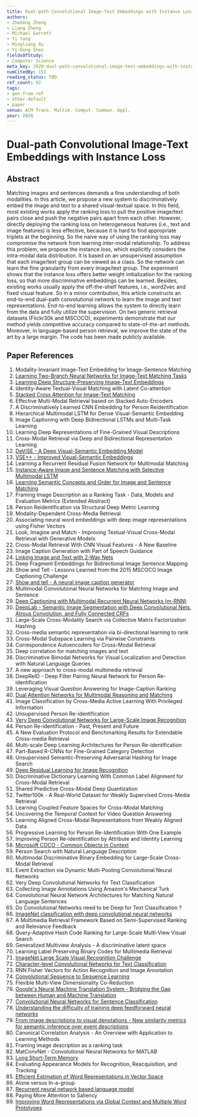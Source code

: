 ```yaml
---
title: Dual-path Convolutional Image-Text Embeddings with Instance Loss
authors:
- Zhedong Zheng
- Liang Zheng
- Michael Garrett
- Yi Yang
- Mingliang Xu
- Yi-Dong Shen
fieldsOfStudy:
- Computer Science
meta_key: 2020-dual-path-convolutional-image-text-embeddings-with-instance-loss
numCitedBy: 151
reading_status: TBD
ref_count: 92
tags:
- gen-from-ref
- other-default
- paper
venue: ACM Trans. Multim. Comput. Commun. Appl.
year: 2020
---
```


# Dual-path Convolutional Image-Text Embeddings with Instance Loss

## Abstract

Matching images and sentences demands a fine understanding of both modalities. In this article, we propose a new system to discriminatively embed the image and text to a shared visual-textual space. In this field, most existing works apply the ranking loss to pull the positive image/text pairs close and push the negative pairs apart from each other. However, directly deploying the ranking loss on heterogeneous features (i.e., text and image features) is less effective, because it is hard to find appropriate triplets at the beginning. So the naive way of using the ranking loss may compromise the network from learning inter-modal relationship. To address this problem, we propose the instance loss, which explicitly considers the intra-modal data distribution. It is based on an unsupervised assumption that each image/text group can be viewed as a class. So the network can learn the fine granularity from every image/text group. The experiment shows that the instance loss offers better weight initialization for the ranking loss, so that more discriminative embeddings can be learned. Besides, existing works usually apply the off-the-shelf features, i.e., word2vec and fixed visual feature. So in a minor contribution, this article constructs an end-to-end dual-path convolutional network to learn the image and text representations. End-to-end learning allows the system to directly learn from the data and fully utilize the supervision. On two generic retrieval datasets (Flickr30k and MSCOCO), experiments demonstrate that our method yields competitive accuracy compared to state-of-the-art methods. Moreover, in language-based person retrieval, we improve the state of the art by a large margin. The code has been made publicly available.

## Paper References

1. Modality-Invariant Image-Text Embedding for Image-Sentence Matching
2. [Learning Two-Branch Neural Networks for Image-Text Matching Tasks](2019-learning-two-branch-neural-networks-for-image-text-matching-tasks)
3. [Learning Deep Structure-Preserving Image-Text Embeddings](2016-learning-deep-structure-preserving-image-text-embeddings)
4. Identity-Aware Textual-Visual Matching with Latent Co-attention
5. [Stacked Cross Attention for Image-Text Matching](2018-stacked-cross-attention-for-image-text-matching)
6. Effective Multi-Modal Retrieval based on Stacked Auto-Encoders
7. A Discriminatively Learned CNN Embedding for Person Reidentification
8. Hierarchical Multimodal LSTM for Dense Visual-Semantic Embedding
9. Image Captioning with Deep Bidirectional LSTMs and Multi-Task Learning
10. Learning Deep Representations of Fine-Grained Visual Descriptions
11. Cross-Modal Retrieval via Deep and Bidirectional Representation Learning
12. [DeViSE - A Deep Visual-Semantic Embedding Model](2013-devise-a-deep-visual-semantic-embedding-model)
13. [VSE++ - Improved Visual-Semantic Embeddings](2017-vse-improved-visual-semantic-embeddings)
14. Learning a Recurrent Residual Fusion Network for Multimodal Matching
15. [Instance-Aware Image and Sentence Matching with Selective Multimodal LSTM](2017-instance-aware-image-and-sentence-matching-with-selective-multimodal-lstm)
16. [Learning Semantic Concepts and Order for Image and Sentence Matching](2018-learning-semantic-concepts-and-order-for-image-and-sentence-matching)
17. Framing Image Description as a Ranking Task - Data, Models and Evaluation Metrics (Extended Abstract)
18. Person Reidentification via Structural Deep Metric Learning
19. Modality-Dependent Cross-Media Retrieval
20. Associating neural word embeddings with deep image representations using Fisher Vectors
21. Look, Imagine and Match - Improving Textual-Visual Cross-Modal Retrieval with Generative Models
22. Cross-Modal Retrieval With CNN Visual Features - A New Baseline
23. Image Caption Generation with Part of Speech Guidance
24. [Linking Image and Text with 2-Way Nets](2017-linking-image-and-text-with-2-way-nets)
25. Deep Fragment Embeddings for Bidirectional Image Sentence Mapping
26. Show and Tell - Lessons Learned from the 2015 MSCOCO Image Captioning Challenge
27. [Show and tell - A neural image caption generator](2015-show-and-tell-a-neural-image-caption-generator)
28. Multimodal Convolutional Neural Networks for Matching Image and Sentence
29. [Deep Captioning with Multimodal Recurrent Neural Networks (m-RNN)](2015-deep-captioning-with-multimodal-recurrent-neural-networks-m-rnn)
30. [DeepLab - Semantic Image Segmentation with Deep Convolutional Nets, Atrous Convolution, and Fully Connected CRFs](2018-deeplab-semantic-image-segmentation-with-deep-convolutional-nets-atrous-convolution-and-fully-connected-crfs)
31. Large-Scale Cross-Modality Search via Collective Matrix Factorization Hashing
32. Cross-media semantic representation via bi-directional learning to rank
33. Cross-Modal Subspace Learning via Pairwise Constraints
34. Correspondence Autoencoders for Cross-Modal Retrieval
35. Deep correlation for matching images and text
36. Discriminative Bimodal Networks for Visual Localization and Detection with Natural Language Queries
37. A new approach to cross-modal multimedia retrieval
38. DeepReID - Deep Filter Pairing Neural Network for Person Re-identification
39. Leveraging Visual Question Answering for Image-Caption Ranking
40. [Dual Attention Networks for Multimodal Reasoning and Matching](2017-dual-attention-networks-for-multimodal-reasoning-and-matching)
41. Image Classification by Cross-Media Active Learning With Privileged Information
42. Unsupervised Person Re-identification
43. [Very Deep Convolutional Networks for Large-Scale Image Recognition](2015-very-deep-convolutional-networks-for-large-scale-image-recognition)
44. Person Re-identification - Past, Present and Future
45. A New Evaluation Protocol and Benchmarking Results for Extendable Cross-media Retrieval
46. Multi-scale Deep Learning Architectures for Person Re-identification
47. Part-Based R-CNNs for Fine-Grained Category Detection
48. Unsupervised Semantic-Preserving Adversarial Hashing for Image Search
49. [Deep Residual Learning for Image Recognition](2016-deep-residual-learning-for-image-recognition)
50. Discriminative Dictionary Learning With Common Label Alignment for Cross-Modal Retrieval
51. Shared Predictive Cross-Modal Deep Quantization
52. Twitter100k - A Real-World Dataset for Weakly Supervised Cross-Media Retrieval
53. Learning Coupled Feature Spaces for Cross-Modal Matching
54. Uncovering the Temporal Context for Video Question Answering
55. Learning Aligned Cross-Modal Representations from Weakly Aligned Data
56. Progressive Learning for Person Re-Identification With One Example
57. Improving Person Re-identification by Attribute and Identity Learning
58. [Microsoft COCO - Common Objects in Context](2014-microsoft-coco-common-objects-in-context)
59. Person Search with Natural Language Description
60. Multimodal Discriminative Binary Embedding for Large-Scale Cross-Modal Retrieval
61. Event Extraction via Dynamic Multi-Pooling Convolutional Neural Networks
62. Very Deep Convolutional Networks for Text Classification
63. Collecting Image Annotations Using Amazon's Mechanical Turk
64. Convolutional Neural Network Architectures for Matching Natural Language Sentences
65. Do Convolutional Networks need to be Deep for Text Classification ?
66. [ImageNet classification with deep convolutional neural networks](2012-imagenet-classification-with-deep-convolutional-neural-networks)
67. A Multimedia Retrieval Framework Based on Semi-Supervised Ranking and Relevance Feedback
68. Query-Adaptive Hash Code Ranking for Large-Scale Multi-View Visual Search
69. Generalized Multiview Analysis - A discriminative latent space
70. Learning Label Preserving Binary Codes for Multimedia Retrieval
71. [ImageNet Large Scale Visual Recognition Challenge](2015-imagenet-large-scale-visual-recognition-challenge)
72. [Character-level Convolutional Networks for Text Classification](2015-character-level-convolutional-networks-for-text-classification)
73. RNN Fisher Vectors for Action Recognition and Image Annotation
74. [Convolutional Sequence to Sequence Learning](2017-convolutional-sequence-to-sequence-learning)
75. Flexible Multi-View Dimensionality Co-Reduction
76. [Google's Neural Machine Translation System - Bridging the Gap between Human and Machine Translation](2016-google-s-neural-machine-translation-system-bridging-the-gap-between-human-and-machine-translation)
77. [Convolutional Neural Networks for Sentence Classification](2014-convolutional-neural-networks-for-sentence-classification)
78. [Understanding the difficulty of training deep feedforward neural networks](2010-understanding-the-difficulty-of-training-deep-feedforward-neural-networks)
79. [From image descriptions to visual denotations - New similarity metrics for semantic inference over event descriptions](2014-from-image-descriptions-to-visual-denotations-new-similarity-metrics-for-semantic-inference-over-event-descriptions)
80. Canonical Correlation Analysis - An Overview with Application to Learning Methods
81. Framing image description as a ranking task
82. MatConvNet - Convolutional Neural Networks for MATLAB
83. [Long Short-Term Memory](1997-long-short-term-memory)
84. Evaluating Appearance Models for Recognition, Reacquisition, and Tracking
85. [Efficient Estimation of Word Representations in Vector Space](2013-efficient-estimation-of-word-representations-in-vector-space)
86. Alone versus In-a-group
87. [Recurrent neural network based language model](2010-recurrent-neural-network-based-language-model)
88. Paying More Attention to Saliency
89. [Improving Word Representations via Global Context and Multiple Word Prototypes](2012-improving-word-representations-via-global-context-and-multiple-word-prototypes)

